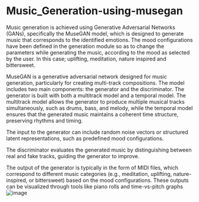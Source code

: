 # Music_Generation-using-musegan
Music generation is achieved using Generative Adversarial Networks (GANs), specifically the MuseGAN model, which is designed to generate music that corresponds to the identified emotions. The mood configurations have been defined in the generation module so as to change the parameters while generating the music, according to the mood as selected by the user. In this case; uplifting, meditation, nature inspired and bittersweet.

MuseGAN is a generative adversarial network designed for music generation, particularly for creating multi-track compositions. The model includes two main components: the generator and the discriminator. The generator is built with both a multitrack model and a temporal model. The multitrack model allows the generator to produce multiple musical tracks simultaneously, such as drums, bass, and melody, while the temporal model ensures that the generated music maintains a coherent time structure, preserving rhythms and timing. 

The input to the generator can include random noise vectors or structured latent representations, such as predefined mood configurations. 

The discriminator evaluates the generated music by distinguishing between real and fake tracks, guiding the generator to improve. 

The output of the generator is typically in the form of MIDI files, which correspond to different music categories (e.g., meditation, uplifting, nature-inspired, or bittersweet) based on the mood configurations. 
These outputs can be visualized through tools like piano rolls and time-vs-pitch graphs![image](https://github.com/user-attachments/assets/727081b8-6abc-4636-96f9-49be63cd0d7f)

